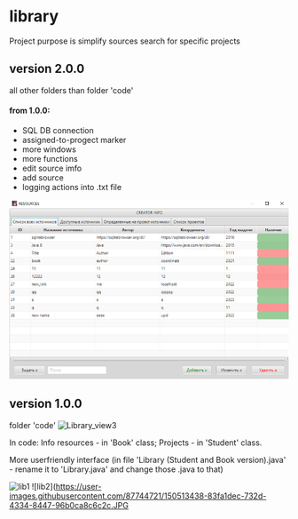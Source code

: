 # library

Project purpose is simplify sources search for specific projects

## version 2.0.0
all other folders than folder 'code'
#### from 1.0.0:
 - SQL DB connection
 - assigned-to-progect marker
 - more windows
 - more functions
 - edit source imfo
 - add source
 - logging actions into .txt file

![Library_view1](https://github.com/decadanse/library/blob/main/resources.PNG)


## version 1.0.0
folder 'code'
![Library_view3](https://user-images.githubusercontent.com/87744721/148170556-64679a5a-17f2-4118-a9eb-bc8397df0296.JPG)

In code: Info resources - in 'Book' class; Projects - in 'Student' class. 

More userfriendly interface (in file 'Library (Student and Book version).java' - rename it to 'Library.java' and change those .java to that)

![lib1](https://user-images.githubusercontent.com/87744721/150513419-34021e62-b34c-420c-9bcc-3af0b188a853.JPG)
![lib2](https://user-images.githubusercontent.com/87744721/150513438-83fa1dec-732d-4334-8447-96b0ca8c6c2c.JPG

